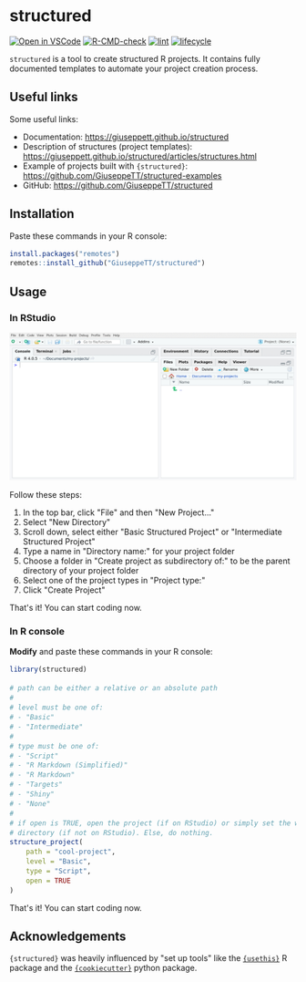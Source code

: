 # structured
<!-- badges: start -->
[![Open in VSCode](https://open.vscode.dev/badges/open-in-vscode.svg)](https://open.vscode.dev/GiuseppeTT/structured)
[![R-CMD-check](https://github.com/GiuseppeTT/structured/workflows/R-CMD-check/badge.svg)](https://github.com/GiuseppeTT/structured/actions)
[![lint](https://github.com/GiuseppeTT/structured/workflows/lint/badge.svg)](https://github.com/GiuseppeTT/structured/actions)
[![lifecycle](https://img.shields.io/badge/lifecycle-experimental-orange.svg)](https://www.tidyverse.org/lifecycle)
<!-- badges: end -->

`structured` is a tool to create structured R projects. It contains fully documented templates to automate your project creation process.

## Useful links
Some useful links:

- Documentation: https://giuseppett.github.io/structured
- Description of structures (project templates): https://giuseppett.github.io/structured/articles/structures.html
- Example of projects built with `{structured}`: https://github.com/GiuseppeTT/structured-examples
- GitHub: https://github.com/GiuseppeTT/structured

## Installation
Paste these commands in your R console:

```r
install.packages("remotes")
remotes::install_github("GiuseppeTT/structured")
```

## Usage
### In RStudio
<img src="man/figures/usage-rstudio.gif" />

Follow these steps:

1. In the top bar, click "File" and then "New Project..."
1. Select "New Directory"
1. Scroll down, select either "Basic Structured Project" or "Intermediate Structured Project"
1. Type a name in "Directory name:" for your project folder
1. Choose a folder in "Create project as subdirectory of:" to be the parent directory of your project folder
1. Select one of the project types in "Project type:"
1. Click "Create Project"

That's it! You can start coding now.

### In R console
**Modify** and paste these commands in your R console:

```r
library(structured)

# path can be either a relative or an absolute path
#
# level must be one of:
# - "Basic"
# - "Intermediate"
#
# type must be one of:
# - "Script"
# - "R Markdown (Simplified)"
# - "R Markdown"
# - "Targets"
# - "Shiny"
# - "None"
#
# if open is TRUE, open the project (if on RStudio) or simply set the working
# directory (if not on RStudio). Else, do nothing.
structure_project(
    path = "cool-project",
    level = "Basic",
    type = "Script",
    open = TRUE
)
```

That's it! You can start coding now.

## Acknowledgements

`{structured}` was heavily influenced by "set up tools" like the [`{usethis}`](https://usethis.r-lib.org/) R package and the [`{cookiecutter}`](https://cookiecutter.readthedocs.io) python package.
